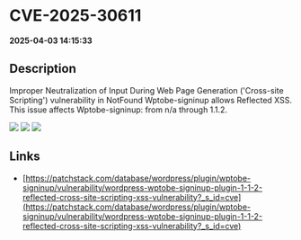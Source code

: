 # CVE-2025-30611

**2025-04-03 14:15:33**

## Description
Improper Neutralization of Input During Web Page Generation ('Cross-site Scripting') vulnerability in NotFound Wptobe-signinup allows Reflected XSS. This issue affects Wptobe-signinup: from n/a through 1.1.2.

![](https://img.shields.io/static/v1?label=Score&message=7.1&color=red)
![](https://img.shields.io/static/v1?label=Severity&message=HIGH&color=red)
![](https://img.shields.io/static/v1?label=CWE&message=XSS&color=green)

## Links
- [https://patchstack.com/database/wordpress/plugin/wptobe-signinup/vulnerability/wordpress-wptobe-signinup-plugin-1-1-2-reflected-cross-site-scripting-xss-vulnerability?_s_id=cve](https://patchstack.com/database/wordpress/plugin/wptobe-signinup/vulnerability/wordpress-wptobe-signinup-plugin-1-1-2-reflected-cross-site-scripting-xss-vulnerability?_s_id=cve)
